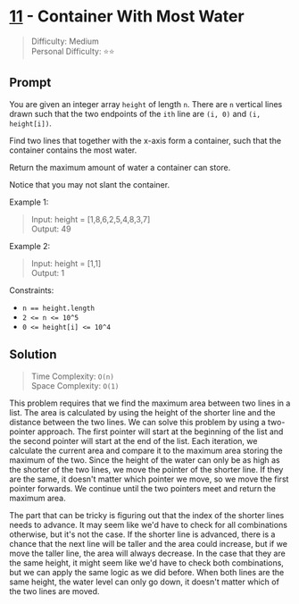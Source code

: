 # [11] - Container With Most Water

> Difficulty: Medium\
> Personal Difficulty: ⭐️⭐️

## Prompt

You are given an integer array `height` of length `n`. There are `n` vertical
lines drawn such that the two endpoints of the `ith` line are `(i, 0)` and
`(i, height[i])`.

Find two lines that together with the x-axis form a container, such that the
container contains the most water.

Return the maximum amount of water a container can store.

Notice that you may not slant the container.

Example 1:

> Input: height = [1,8,6,2,5,4,8,3,7]\
> Output: 49

Example 2:

> Input: height = [1,1]\
> Output: 1

Constraints:

- `n == height.length`
- `2 <= n <= 10^5`
- `0 <= height[i] <= 10^4`

## Solution

> Time Complexity: `O(n)`\
> Space Complexity: `O(1)`

This problem requires that we find the maximum area between two lines in a list.
The area is calculated by using the height of the shorter line and the distance
between the two lines. We can solve this problem by using a two-pointer
approach. The first pointer will start at the beginning of the list and the
second pointer will start at the end of the list. Each iteration, we calculate
the current area and compare it to the maximum area storing the maximum of the
two. Since the height of the water can only be as high as the shorter of the two
lines, we move the pointer of the shorter line. If they are the same, it doesn't
matter which pointer we move, so we move the first pointer forwards. We continue
until the two pointers meet and return the maximum area.

The part that can be tricky is figuring out that the index of the shorter lines
needs to advance. It may seem like we'd have to check for all combinations
otherwise, but it's not the case. If the shorter line is advanced, there is a
chance that the next line will be taller and the area could increase, but if we
move the taller line, the area will always decrease. In the case that they are
the same height, it might seem like we'd have to check both combinations, but we
can apply the same logic as we did before. When both lines are the same height,
the water level can only go down, it doesn't matter which of the two lines are
moved.

[11]: https://leetcode.com/problems/container-with-most-water/
